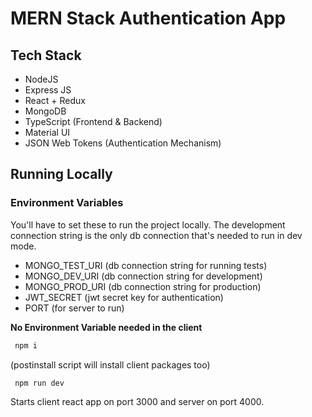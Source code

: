 # MERN Stack Authentication App

## Tech Stack

- NodeJS
- Express JS
- React + Redux
- MongoDB
- TypeScript (Frontend & Backend)
- Material UI
- JSON Web Tokens (Authentication Mechanism)

## Running Locally

### Environment Variables

You'll have to set these to run the project locally. The development connection string is the only db connection that's needed to run in dev mode.

- MONGO_TEST_URI (db connection string for running tests)
- MONGO_DEV_URI (db connection string for development)
- MONGO_PROD_URI (db connection string for production)
- JWT_SECRET (jwt secret key for authentication)
- PORT (for server to run)

**No Environment Variable needed in the client**

```bash
 npm i
```

(postinstall script will install client packages too)

```bash
 npm run dev
```

Starts client react app on port 3000 and server on port 4000.
